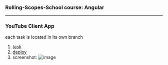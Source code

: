 ### Rolling-Scopes-School course: Angular  
---   
### YouTube Client App  
each task is located in its own branch  

1. [task](https://github.com/rolling-scopes-school/tasks/blob/master/angular/modules/redux/README-ENG.md)
2. [deploy](https://legendary-tiramisu-7aa54f.netlify.app/)
3. screenshot:
![image](https://user-images.githubusercontent.com/92438851/199769815-50791274-edc2-4677-ac9a-7d666b7ec7d8.png)
